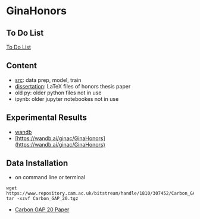 # GinaHonors

## To Do List
[To Do List](Todo.md)

## Content
- [src](src): data prep, model, train
- [dissertation](Dissertation): LaTeX files of honors thesis paper
- old py: older python files not in use
- ipynb: older jupyter notebookes not in use

## Experimental Results
- <a href="https://wandb.ai/ginac/GinaHonors" target="_blank">wandb</a>
- [https://wandb.ai/ginac/GinaHonors](https://wandb.ai/ginac/GinaHonors)

## Data Installation
- on command line or terminal
```
wget https://www.repository.cam.ac.uk/bitstream/handle/1810/307452/Carbon_GAP_20.tgz
tar -xzvf Carbon_GAP_20.tgz
```
- [Carbon GAP 20 Paper](https://aip.scitation.org/doi/10.1063/5.0005084)
